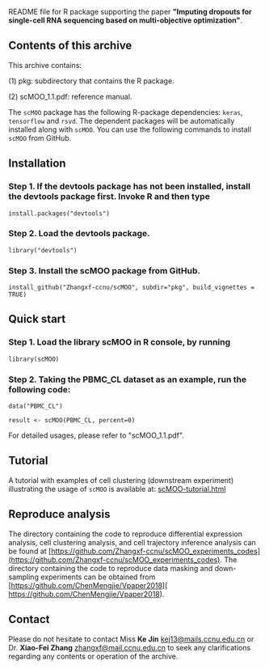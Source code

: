 README file for R package supporting the paper    **"Imputing dropouts for single-cell RNA sequencing based on multi-objective optimization"**.


Contents of this archive
------------------------
This archive contains:   
 
(1) pkg: subdirectory that contains the R package.

(2) scMOO_1.1.pdf: reference manual.

The `scMOO` package has the following R-package dependencies: `keras`, `tensorflow` and `rsvd`.
The dependent packages will be automatically installed along with `scMOO`. You can use the following commands to install `scMOO` from GitHub.

Installation
------------------------
### Step 1. If the devtools package has not been installed, install the devtools package first. Invoke R and then type

`install.packages("devtools")`

### Step 2. Load the devtools package.

`library("devtools")`

### Step 3. Install the scMOO package from GitHub.

`install_github("Zhangxf-ccnu/scMOO", subdir="pkg", build_vignettes = TRUE)`


Quick start
------------------------

### Step 1. Load the library scMOO in R console, by running

`library(scMOO)`

### Step 2. Taking the PBMC_CL dataset as an example, run the following code:

```
data("PBMC_CL")

result <- scMOO(PBMC_CL, percent=0)
```

For detailed usages, please refer to "scMOO_1.1.pdf".

Tutorial
------------------------
A tutorial with examples of cell clustering (downstream experiment) illustrating the usage of `scMOO` is available at:
[scMOO-tutorial.html](https://github.com/Zhangxf-ccnu/scMOO/blob/main/pkg/vignettes/scMOO-tutorial.Rmd) 

Reproduce analysis 
------------------------
The directory containing the code to reproduce differential expression analysis, cell clustering analysis, and cell trajectory inference analysis can be found at [https://github.com/Zhangxf-ccnu/scMOO_experiments_codes](https://github.com/Zhangxf-ccnu/scMOO_experiments_codes). The  directory containing the code to reproduce data masking and down-sampling experiments can be obtained from [https://github.com/ChenMengjie/Vpaper2018]( https://github.com/ChenMengjie/Vpaper2018).


Contact
------------------------
Please do not hesitate to contact Miss **Ke Jin** [kej13@mails.ccnu.edu.cn](kej13@mails.ccnu.edu.cn) or Dr. **Xiao-Fei Zhang** [zhangxf@mail.ccnu.edu.cn](zhangxf@mail.ccnu.edu.cn) to seek any clarifications regarding any contents or operation of the archive.
